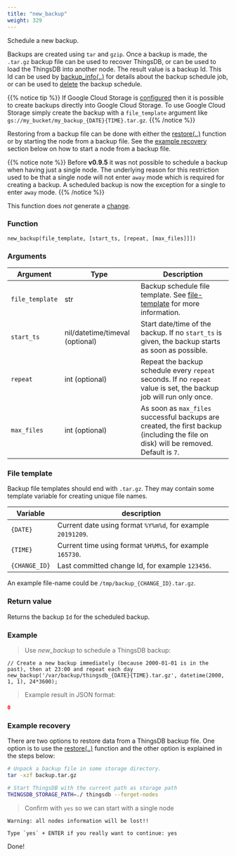 ```yaml
---
title: "new_backup"
weight: 329
---
```


Schedule a new backup.

Backups are created using `tar` and `gzip`. Once a backup is made, the `.tar.gz` backup
file can be used to recover ThingsDB, or can be used to load the ThingsDB into another node.
The result value is a backup Id. This Id can be used by [backup_info(..)](../backup_info) for details
about the backup schedule job, or can be used to [delete](../del_backup) the backup schedule.

{{% notice tip %}}
If Google Cloud Storage is [configured](../../getting-started/configuration) then it is possible to create backups directly into Google Cloud Storage.
To use Google Cloud Storage simply create the backup with a `file_template` argument like `gs://my_bucket/my_backup_{DATE}{TIME}.tar.gz`.
{{% /notice %}}

Restoring from a backup file can be done with either the [restore(..)](../../thingsdb-api/restore) function or by starting the node from a backup file. See the [example recovery](#example-recovery) section below on how to start a node from a backup file.

{{% notice note %}}
Before **v0.9.5** it was not possible to schedule a backup when having just a single node. The underlying reason for this restriction used to be that a single node will not enter `away` mode which is required for creating a backup. A scheduled backup is now the exception for a single to enter `away` mode.
{{% /notice %}}

This function does *not* generate a [change](../../overview/changes).

### Function

`new_backup(file_template, [start_ts, [repeat, [max_files]]])`

### Arguments

Argument | Type | Description
--------- | ----------- | -----------
`file_template` | str | Backup schedule file template. See [file-template](#file-template) for more information.
`start_ts` | nil/datetime/timeval (optional) | Start date/time of the backup. If no `start_ts` is given, the backup starts as soon as possible.
`repeat` | int (optional) | Repeat the backup schedule every `repeat` seconds. If no `repeat` value is set, the backup job will run only once.
`max_files` | int (optional) | As soon as `max_files` successful backups are created, the first backup (including the file on disk) will be removed. Default is `7`.

### File template

Backup file templates should end with `.tar.gz`. They may contain some template variable
for creating unique file names.

Variable | description
-------- | -----------
`{DATE}` | Current date using format `%Y%m%d`, for example `20191209`.
`{TIME}` | Current time using format `%H%M%S`, for example `165730`.
`{CHANGE_ID}` | Last committed change Id, for example `123456`.

An example file-name could be `/tmp/backup_{CHANGE_ID}.tar.gz`.

### Return value

Returns the backup `Id` for the scheduled backup.

### Example

> Use *new_backup* to schedule a ThingsDB backup:

```thingsdb,syntax_only,@n
// Create a new backup immediately (because 2000-01-01 is in the past), then at 23:00 and repeat each day
new_backup('/var/backup/thingsdb_{DATE}{TIME}.tar.gz', datetime(2000, 1, 1), 24*3600);
```

> Example result in JSON format:

```json
0
```

### Example recovery

There are two options to restore data from a ThingsDB backup file. One option is to use the [restore(..)](../../thingsdb-api/restore) function
and the other option is explained in the steps below:

```bash
# Unpack a backup file in some storage directory.
tar -xzf backup.tar.gz
```

```bash
# Start ThingsDB with the current path as storage path
THINGSDB_STORAGE_PATH=./ thingsdb --forget-nodes
```

> Confirm with `yes` so we can start with a single node

```none
Warning: all nodes information will be lost!!

Type `yes` + ENTER if you really want to continue: yes
```

Done!
